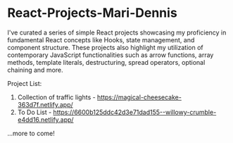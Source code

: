 # React-Projects-Mari-Dennis

I've curated a series of simple React projects showcasing my proficiency in fundamental React concepts like Hooks, state management, and component structure. These projects also highlight my utilization of contemporary JavaScript functionalities such as arrow functions, array methods, template literals, destructuring, spread operators, optional chaining and more. 

Project List: 
1. Collection of traffic lights - https://magical-cheesecake-363d7f.netlify.app/
2. To Do List - https://6600b125ddc42d3e71dad155--willowy-crumble-e4dd16.netlify.app/


...more to come! 
